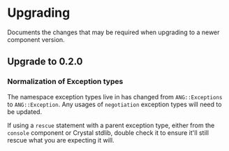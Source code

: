 # Upgrading

Documents the changes that may be required when upgrading to a newer component version.

## Upgrade to 0.2.0

### Normalization of Exception types

The namespace exception types live in has changed from `ANG::Exceptions` to `ANG::Exception`.
Any usages of `negotiation` exception types will need to be updated.

If using a `rescue` statement with a parent exception type, either from the `console` component or Crystal stdlib, double check it to ensure it'll still rescue what you are expecting it will.
